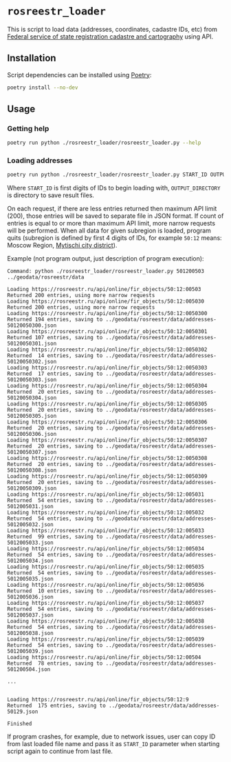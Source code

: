 # `rosreestr_loader`

This is script to load data (addresses, coordinates, cadastre IDs, etc) from [Federal service of state registration cadastre and cartography](https://rosreestr.ru/) using API.

## Installation

Script dependencies can be installed using [Poetry](https://python-poetry.org):

```sh
poetry install --no-dev
```

## Usage

### Getting help

```sh
poetry run python ./rosreestr_loader/rosreestr_loader.py --help
```

### Loading addresses

```sh
poetry run python ./rosreestr_loader/rosreestr_loader.py START_ID OUTPUT_DIRECTORY
```

Where `START_ID` is first digits of IDs to begin loading with, `OUTPUT_DIRECTORY` is directory to save result files.

On each request, if there are less entries returned then maximum API limit (200), those entries will be saved to separate file in JSON format. If count of entries is equal to or more than maximum API limit, more narrow requests will be performed. When all data for given subregion is loaded, program quits (subregion is defined by first 4 digits of IDs, for example `50:12` means: Moscow Region, [Mytischi city district](https://ru.wikipedia.org/wiki/%D0%93%D0%BE%D1%80%D0%BE%D0%B4%D1%81%D0%BA%D0%BE%D0%B9_%D0%BE%D0%BA%D1%80%D1%83%D0%B3_%D0%9C%D1%8B%D1%82%D0%B8%D1%89%D0%B8)).

Example (not program output, just description of program execution):

```
Command: python ./rosreestr_loader/rosreestr_loader.py 501200503 ../geodata/rosreestr/data

Loading https://rosreestr.ru/api/online/fir_objects/50:12:00503
Returned 200 entries, using more narrow requests
Loading https://rosreestr.ru/api/online/fir_objects/50:12:005030
Returned 200 entries, using more narrow requests
Loading https://rosreestr.ru/api/online/fir_objects/50:12:0050300
Returned 194 entries, saving to ../geodata/rosreestr/data/addresses-50120050300.json
Loading https://rosreestr.ru/api/online/fir_objects/50:12:0050301
Returned 107 entries, saving to ../geodata/rosreestr/data/addresses-50120050301.json
Loading https://rosreestr.ru/api/online/fir_objects/50:12:0050302
Returned  14 entries, saving to ../geodata/rosreestr/data/addresses-50120050302.json
Loading https://rosreestr.ru/api/online/fir_objects/50:12:0050303
Returned  17 entries, saving to ../geodata/rosreestr/data/addresses-50120050303.json
Loading https://rosreestr.ru/api/online/fir_objects/50:12:0050304
Returned  20 entries, saving to ../geodata/rosreestr/data/addresses-50120050304.json
Loading https://rosreestr.ru/api/online/fir_objects/50:12:0050305
Returned  20 entries, saving to ../geodata/rosreestr/data/addresses-50120050305.json
Loading https://rosreestr.ru/api/online/fir_objects/50:12:0050306
Returned  20 entries, saving to ../geodata/rosreestr/data/addresses-50120050306.json
Loading https://rosreestr.ru/api/online/fir_objects/50:12:0050307
Returned  20 entries, saving to ../geodata/rosreestr/data/addresses-50120050307.json
Loading https://rosreestr.ru/api/online/fir_objects/50:12:0050308
Returned  20 entries, saving to ../geodata/rosreestr/data/addresses-50120050308.json
Loading https://rosreestr.ru/api/online/fir_objects/50:12:0050309
Returned  20 entries, saving to ../geodata/rosreestr/data/addresses-50120050309.json
Loading https://rosreestr.ru/api/online/fir_objects/50:12:005031
Returned  54 entries, saving to ../geodata/rosreestr/data/addresses-5012005031.json
Loading https://rosreestr.ru/api/online/fir_objects/50:12:005032
Returned  54 entries, saving to ../geodata/rosreestr/data/addresses-5012005032.json
Loading https://rosreestr.ru/api/online/fir_objects/50:12:005033
Returned  99 entries, saving to ../geodata/rosreestr/data/addresses-5012005033.json
Loading https://rosreestr.ru/api/online/fir_objects/50:12:005034
Returned  54 entries, saving to ../geodata/rosreestr/data/addresses-5012005034.json
Loading https://rosreestr.ru/api/online/fir_objects/50:12:005035
Returned  54 entries, saving to ../geodata/rosreestr/data/addresses-5012005035.json
Loading https://rosreestr.ru/api/online/fir_objects/50:12:005036
Returned  10 entries, saving to ../geodata/rosreestr/data/addresses-5012005036.json
Loading https://rosreestr.ru/api/online/fir_objects/50:12:005037
Returned  54 entries, saving to ../geodata/rosreestr/data/addresses-5012005037.json
Loading https://rosreestr.ru/api/online/fir_objects/50:12:005038
Returned  54 entries, saving to ../geodata/rosreestr/data/addresses-5012005038.json
Loading https://rosreestr.ru/api/online/fir_objects/50:12:005039
Returned  54 entries, saving to ../geodata/rosreestr/data/addresses-5012005039.json
Loading https://rosreestr.ru/api/online/fir_objects/50:12:00504
Returned  78 entries, saving to ../geodata/rosreestr/data/addresses-501200504.json

...


Loading https://rosreestr.ru/api/online/fir_objects/50:12:9
Returned  175 entries, saving to ../geodata/rosreestr/data/addresses-50129.json

Finished
```

If program crashes, for example, due to network issues, user can copy ID from last loaded file name and pass it as `START_ID` parameter when starting script again to continue from last file.
